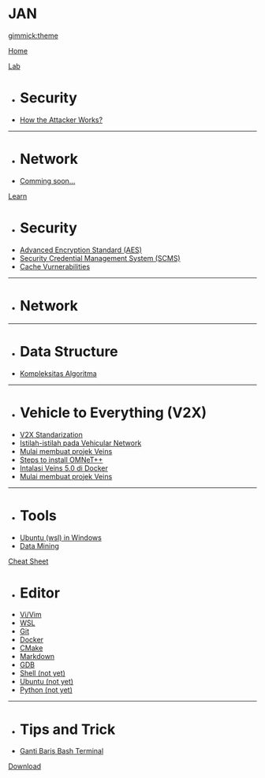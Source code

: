 # JAN

[gimmick:theme](flatly)

[Home](index.md)

[Lab]()

  * # Security
  * [How the Attacker Works?](lab/lab-scenario-1.md)

  ----
  * # Network
  * [Comming soon...](comming-soon.md) 
  
[Learn]()

  * # Security
  * [Advanced Encryption Standard (AES)](security/advanced-encryption-standard.md)  
  * [Security Credential Management System (SCMS)](security/scms.md)
  * [Cache Vurnerabilities](security/caches-vurnerabilities.md)

  ----
  * # Network

  ----
  * # Data Structure
  * [Kompleksitas Algoritma](tutorial/kompleksitasalgoritma.md)

  ----
  * # Vehicle to Everything (V2X)
  * [V2X Standarization](v2x/v2x-standarization.md)
  * [Istilah-istilah pada Vehicular Network](v2x/istilah-di-vehicular-network.md)
  * [Mulai membuat projek Veins](v2x/start-veins-project.md) 
  * [Steps to install OMNeT++](v2x/install-omnetpp.md)
  * [Intalasi Veins 5.0 di Docker](v2x/veins-in-docker.md)
  * [Mulai membuat projek Veins](v2x/start-veins-project.md) 

  ----
  * # Tools
  * [Ubuntu (wsl) in Windows](tools/ubuntu-in-windows.md)
  * [Data Mining](tutorial/datamining.md)
  
[Cheat Sheet]()
  
  * # Editor
  * [Vi/Vim](cheatsheet/vim.md)
  * [WSL](cheatsheet/wsl.md)
  * [Git](cheatsheet/git.md)
  * [Docker](cheatsheet/docker.md)
  * [CMake](cheatsheet/cmake.md)
  * [Markdown](cheatsheet/markdown.md)
  * [GDB](cheatsheet/gdb.md)
  * [Shell (not yet)]()
  * [Ubuntu (not yet)]()
  * [Python (not yet)]()

  ----
  * # Tips and Trick
  * [Ganti Baris Bash Terminal](tips/ganti-baris-bash-terminal.md)
  
[Download](download.md)
